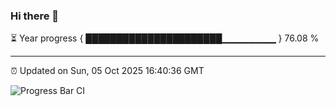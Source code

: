 ### Hi there 👋

⏳ Year progress { ██████████████████████▁▁▁▁▁▁▁▁ } 76.08 %

---

⏰ Updated on Sun, 05 Oct 2025 16:40:36 GMT

![Progress Bar CI](https://github.com/IshwaranRudhara/GIT-ACTION/workflows/Progress%20Bar%20CI/badge.svg)
